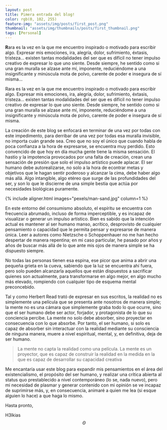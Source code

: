 ```yaml
---
layout: post
title: Pimera entrada del blog!
color: rgb(0, 102, 255)
feature-img: "assets/img/posts/first_post.png"
thumbnail: "assets/img/thumbnails/posts/first_thumbnail.png"
tags: [Personal]
---
```


**R**ara es la vez en la que me encuentro inspirado o motivado para escribir algo. Expresar mis emociones, ira, alegría, dolor, sufrimiento, éxtasis, tristeza... existen tantas modalidades del ser que es difícil no tener impulso creativo de expresar lo que uno siente. Desde siempre, he sentido como si una gran muralla se alzase ante mí, imponente, reduciéndome a una insignificante y minúscula mota de polvo, carente de poder e insegura de sí misma...

Rara es la vez en la que me encuentro inspirado o motivado para escribir algo. Expresar mis emociones, ira, alegría, dolor, sufrimiento, éxtasis, tristeza... existen tantas modalidades del ser que es difícil no tener impulso creativo de expresar lo que uno siente. Desde siempre, he sentido como si una gran muralla se alzase ante mí, imponente, reduciéndome a una insignificante y minúscula mota de polvo, carente de poder e insegura de sí misma. 

La creación de este blog se enfocará en terminar de una vez por todas con este impedimento, para derribar de una vez por todas esa muralla invisible, no importa cuán grande sea. Creo que no soy el único que cuando habla de poca confianza a la hora de expresarse, se encuentra muy perdido. Esto convencido de que hoy en día mucha gente tiene la misma sensación. El hastío y la impotencia provocados por una falta de creación, crean una sensación de presión que solo el impulso artístico puede aplacar. El ser humano debe autorealizarse, no solo a la hora de econtrar metas y objetivos que le hagan sentir poderoso y alcanzar la cima, debe haber algo más allá. Algo intangible, algo etéreo que surge de las profundidades del ser, y son lo que le discierne de una simple bestia que actúa por necesidades biológicas puramente. 

{% include aligner.html images="pexels/man-sand.jpg" column=1 %}

En este entorno del consumismo absoluto, el espíritu se encuentra con frecuencia abrumado, incluso de forma imperceptible, y es incapaz de visualizar o generar un impulso artístico. Bien es sabido que la intención actual es mantener al ser humano manso, acrítico, desprovisto de cualquier pensamiento o capacidad que le permita pensar y expresarse de manera única. Leer a autores como Nietzsche o Schoppenhauer no me han hecho despertar de manera repentina; en mi caso particular, he pasado por años y años de buscar más allá de lo que ante mis ojos de manera simple se ha dispuesto siempre. 

No todas las personas tienen esa espina, ese picor que anima a abrir una pequeña grieta en la cueva, sabiendo que la luz se encuentra ahí fuera, pero solo pueden alcanzarla aquellos que están dispuestos a sacrificar quienes son actualmente, para transformarse en algo mejor, en algo mucho más elevado, rompiendo con cualquier tipo de esquema mental preconcebido. 

Tal y como Herbert Read trató de expresar en sus escritos, la realidad no es simplemente una película que se presenta ante nosotros de manera simple; la mente no es una cámara que simplemente graba todo lo que ocurre, sino que el ser humano debe ser actor, forjador, y protagonista de lo que su conciencia percibe. La mente no solo debe absorber, sino proyectar en consecuencia con lo que absorbe. Por tanto, el ser humano, si solo es capaz de absorber sin interactuar con la realidad mediante su consciencia de ninguna manera, muere a nivel espiritual, mental, y, en definitiva, deja de ser humano. 

> La mente no capta la realidad como una película. La mente es un proyector, que es capaz de construir la realidad en la medida en la que es capaz de desarrollar su capacidad creativa

Me encantaría usar este blog para expandir mis pensamientos en el área del existencialismo, el propósito del ser humano, y realizar una crítica abierta al status quo prestablecido a nivel contemporáneo (lo se, nada nuevo), pero mi necesidad de plasmar y generar contenido con mi opinión se ve incapaz de suprimirse más, y, en consecuencia, animaré a quien me lea (si esque alguien lo hace) a que haga lo mismo. 

Hasta pronto, 

H3lkias 
$$ \Theta $$